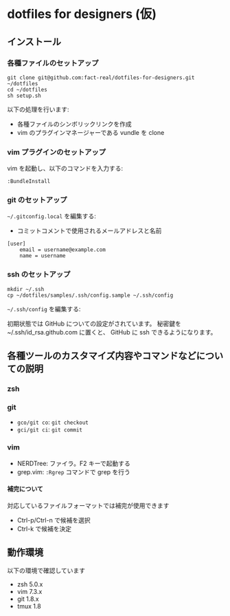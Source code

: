 # dotfiles for designers (仮)

## インストール

### 各種ファイルのセットアップ

```
git clone git@github.com:fact-real/dotfiles-for-designers.git ~/dotfiles
cd ~/dotfiles
sh setup.sh
```

以下の処理を行います:

* 各種ファイルのシンボリックリンクを作成
* vim のプラグインマネージャーである vundle を clone

### vim プラグインのセットアップ

vim を起動し、以下のコマンドを入力する:

```
:BundleInstall
```

### git のセットアップ

`~/.gitconfig.local` を編集する:

* コミットコメントで使用されるメールアドレスと名前

```
[user]
    email = username@example.com
    name = username
```

### ssh のセットアップ

```
mkdir ~/.ssh
cp ~/dotfiles/samples/.ssh/config.sample ~/.ssh/config
```

`~/.ssh/config` を編集する:

初期状態では GitHub についての設定がされています。
秘密鍵を ~/.ssh/id_rsa.github.com に置くと、 GitHub に ssh できるようになります。

## 各種ツールのカスタマイズ内容やコマンドなどについての説明

### zsh

### git

* `gco/git co`: `git checkout`
* `gci/git ci`: `git commit`

### vim

* NERDTree: ファイラ。F2 キーで起動する
* grep.vim: `:Rgrep` コマンドで grep を行う

#### 補完について

対応しているファイルフォーマットでは補完が使用できます

* Ctrl-p/Ctrl-n で候補を選択
* Ctrl-k で候補を決定

## 動作環境

以下の環境で確認しています

* zsh 5.0.x
* vim 7.3.x
* git 1.8.x
* tmux 1.8
